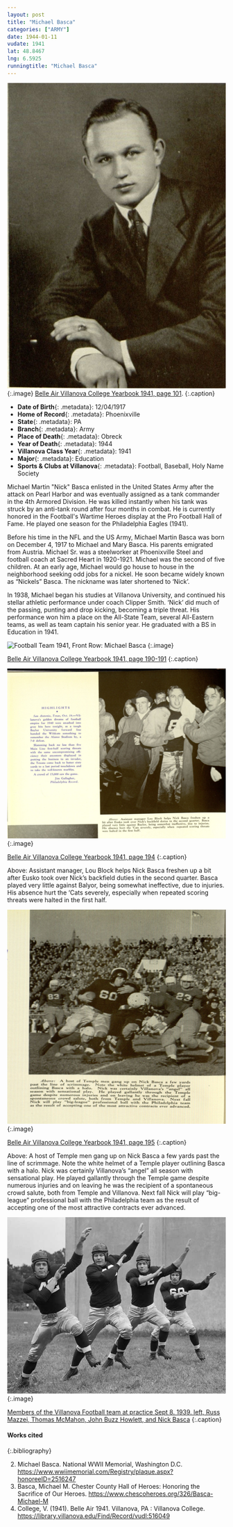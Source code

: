 ```yaml
---
layout: post
title: "Michael Basca"
categories: ["ARMY"]
date: 1944-01-11
vudate: 1941
lat: 48.8467
lng: 6.5925
runningtitle: "Michael Basca"
---
```


![Michael Basca](images/michaelbasca.jpg)
   {:.image}
[Belle Air Villanova College Yearbook 1941, page 101](https://library.villanova.edu/Find/Record/vudl:516049).
  {:.caption}

* **Date of Birth**{: .metadata}: 12/04/1917
* **Home of Record**{: .metadata}: Phoenixville
* **State**{: .metadata}: PA
* **Branch**{: .metadata}: Army
* **Place of Death**{: .metadata}: Obreck
* **Year of Death**{: .metadata}: 1944
* **Villanova Class Year**{: .metadata}: 1941
* **Major**{: .metadata}: Education
* **Sports & Clubs at Villanova**{: .metadata}: Football, Baseball, Holy Name Society

Michael Martin "Nick" Basca enlisted in the United States Army after the attack on Pearl Harbor and was eventually assigned as a tank commander in the 4th Armored Division. He was killed instantly when his tank was struck by an anti-tank round after four months in combat. He is currently honored in the Football's Wartime Heroes display at the Pro Football Hall of Fame. He played one season for the Philadelphia Eagles (1941).

Before his time in the NFL and the US Army, Michael Martin Basca was born on December 4, 1917 to Michael and Mary Basca. His parents emigrated from Austria. Michael Sr. was a steelworker at Phoenixville Steel and football coach at Sacred Heart in 1920-1921. Michael was the second of five children. At an early age, Michael would go house to house in the neighborhood seeking odd jobs for a nickel. He soon became widely known as “Nickels” Basca. The nickname was later shortened to ‘Nick’.

In 1938, Michael began his studies at Villanova University, and continued his stellar athletic performance under coach Clipper Smith. ‘Nick’ did much of the passing, punting and drop kicking, becoming a triple threat. His performance won him a place on the All-State Team, several All-Eastern teams, as well as team captain his senior year. He graduated with a BS in Education in 1941.


![Football Team 1941, Front Row: Michael Basca](images/BascaVUFootball1941_2.jpg)
  {:.image}

[Belle Air Villanova College Yearbook 1941, page 190-191](https://library.villanova.edu/Find/Record/vudl:516049)
  {:.caption}

![Assistant manager, Lou Block helps Nick Basca freshen up a bit after Eusko took over Nick’s backfield duties in the second quarter. Basca played very little against Balyor, being somewhat ineffective, due to injuries. His absence hurt the ‘Cats severely, especially when repeated scoring threats were halted in the first half.](images/BascaFootballVU_Baylor.jpg)
  {:.image}

[Belle Air Villanova College Yearbook 1941, page 194](https://library.villanova.edu/Find/Record/vudl:516049)
  {:.caption}

Above: Assistant manager, Lou Block helps Nick Basca freshen up a bit after Eusko took over Nick’s backfield duties in the second quarter. Basca played very little against Balyor, being somewhat ineffective, due to injuries. His absence hurt the ‘Cats severely, especially when repeated scoring threats were halted in the first half.

![A host of Temple men gang up on Nick Basca a few yards past the line of scrimmage. Note the white helmet of a Temple player outlining Basca with a halo.](images/BascaVUFootball_Temple.jpg)
  {:.image}

[Belle Air Villanova College Yearbook 1941, page 195](https://library.villanova.edu/Find/Record/vudl:516049)
  {:.caption}

Above: A host of Temple men gang up on Nick Basca a few yards past the line of scrimmage. Note the white helmet of a Temple player outlining Basca with a halo. Nick was certainly Villanova’s “angel” all season with sensational play. He played gallantly through the Temple game despite numerous injuries and on leaving he was the recipient of a spontaneous crowd salute, both from Temple and Villanova. Next fall Nick will play “big-league” professional ball with the Philadelphia team as the result of accepting one of the most attractive contracts ever advanced.

![Members of the Villanova Football team at practice Sept 8. 1939. left, Russ Mazzei, Thomas McMahon, John Buzz Howlett, and Nick Basca](images/BascaFootballTeamPractice.jpg)
  {:.image}

[Members of the Villanova Football team at practice Sept 8. 1939. left, Russ Mazzei, Thomas McMahon, John Buzz Howlett, and Nick Basca](https://www.chescoheroes.org/326/Basca-Michael-M)
  {:.caption}

#### Works cited

{:.bibliography}

2. Michael Basca. National WWII Memorial, Washington D.C. <https://www.wwiimemorial.com/Registry/plaque.aspx?honoreeID=2516247>
3. Basca, Michael M. Chester County Hall of Heroes: Honoring the Sacrifice of Our Heroes. <https://www.chescoheroes.org/326/Basca-Michael-M>
3. College, V. (1941). Belle Air 1941. Villanova, PA : Villanova College. <https://library.villanova.edu/Find/Record/vudl:516049>
